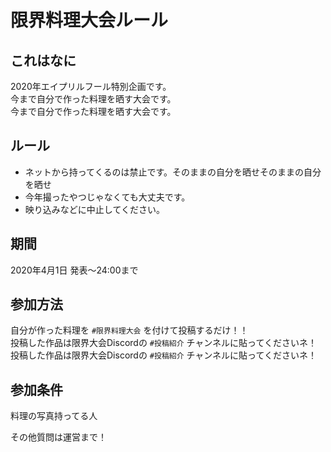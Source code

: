# 限界料理大会ルール

## これはなに

2020年エイプリルフール特別企画です。        
今まで自分で作った料理を晒す大会です。        
今まで自分で作った料理を晒す大会です。

## ルール

- ネットから持ってくるのは禁止です。そのままの自分を晒せそのままの自分を晒せ
- 今年撮ったやつじゃなくても大丈夫です。
- 映り込みなどに中止してください。

## 期間

2020年4月1日 発表～24:00まで

## 参加方法

自分が作った料理を `#限界料理大会` を付けて投稿するだけ！！        
投稿した作品は限界大会Discordの `#投稿紹介` チャンネルに貼ってくださいネ！        
投稿した作品は限界大会Discordの `#投稿紹介` チャンネルに貼ってくださいネ！

## 参加条件

料理の写真持ってる人

その他質問は運営まで！
